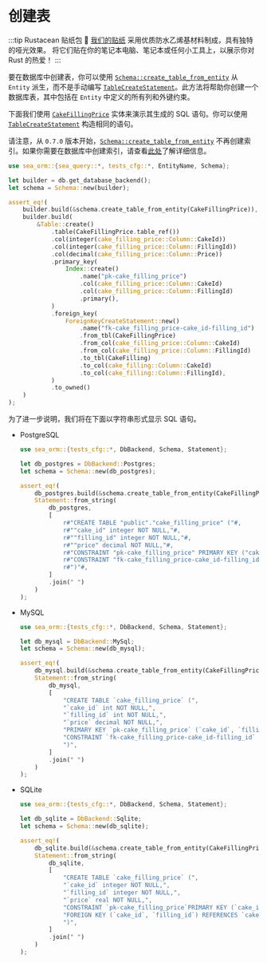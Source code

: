 # 创建表

:::tip Rustacean 贴纸包 🦀
[我们的贴纸](https://www.sea-ql.org/sticker-pack/) 采用优质防水乙烯基材料制成，具有独特的哑光效果。
将它们贴在你的笔记本电脑、笔记本或任何小工具上，以展示你对 Rust 的热爱！
:::

要在数据库中创建表，你可以使用 [`Schema::create_table_from_entity`](https://docs.rs/sea-orm/*/sea_orm/schema/struct.Schema.html#method.create_table_from_entity) 从 `Entity` 派生，而不是手动编写 [`TableCreateStatement`](https://docs.rs/sea-query/*/sea_query/table/struct.TableCreateStatement.html)。此方法将帮助你创建一个数据库表，其中包括在 `Entity` 中定义的所有列和外键约束。

下面我们使用 [`CakeFillingPrice`](https://github.com/SeaQL/sea-orm/blob/master/src/tests_cfg/cake_filling_price.rs) 实体来演示其生成的 SQL 语句。你可以使用 [`TableCreateStatement`](https://docs.rs/sea-query/*/sea_query/table/struct.TableCreateStatement.html) 构造相同的语句。

请注意，从 `0.7.0` 版本开始，[`Schema::create_table_from_entity`](https://docs.rs/sea-orm/*/sea_orm/schema/struct.Schema.html#method.create_table_from_entity) 不再创建索引。如果你需要在数据库中创建索引，请查看[此处](09-schema-statement/03-create-index.md)了解详细信息。

```rust
use sea_orm::{sea_query::*, tests_cfg::*, EntityName, Schema};

let builder = db.get_database_backend();
let schema = Schema::new(builder);

assert_eq!(
    builder.build(&schema.create_table_from_entity(CakeFillingPrice)),
    builder.build(
        &Table::create()
            .table(CakeFillingPrice.table_ref())
            .col(integer(cake_filling_price::Column::CakeId))
            .col(integer(cake_filling_price::Column::FillingId))
            .col(decimal(cake_filling_price::Column::Price))
            .primary_key(
                Index::create()
                    .name("pk-cake_filling_price")
                    .col(cake_filling_price::Column::CakeId)
                    .col(cake_filling_price::Column::FillingId)
                    .primary(),
            )
            .foreign_key(
                ForeignKeyCreateStatement::new()
                    .name("fk-cake_filling_price-cake_id-filling_id")
                    .from_tbl(CakeFillingPrice)
                    .from_col(cake_filling_price::Column::CakeId)
                    .from_col(cake_filling_price::Column::FillingId)
                    .to_tbl(CakeFilling)
                    .to_col(cake_filling::Column::CakeId)
                    .to_col(cake_filling::Column::FillingId),
            )
            .to_owned()
    )
);
```

为了进一步说明，我们将在下面以字符串形式显示 SQL 语句。

- PostgreSQL
    ```rust
    use sea_orm::{tests_cfg::*, DbBackend, Schema, Statement};

    let db_postgres = DbBackend::Postgres;
    let schema = Schema::new(db_postgres);

    assert_eq!(
        db_postgres.build(&schema.create_table_from_entity(CakeFillingPrice)),
        Statement::from_string(
            db_postgres,
            [
                r#"CREATE TABLE "public"."cake_filling_price" ("#,
                r#""cake_id" integer NOT NULL,"#,
                r#""filling_id" integer NOT NULL,"#,
                r#""price" decimal NOT NULL,"#,
                r#"CONSTRAINT "pk-cake_filling_price" PRIMARY KEY ("cake_id", "filling_id"),"#,
                r#"CONSTRAINT "fk-cake_filling_price-cake_id-filling_id" FOREIGN KEY ("cake_id", "filling_id") REFERENCES "cake_filling" ("cake_id", "filling_id")"#,
                r#")"#,
            ]
            .join(" ")
        )
    );
    ```

- MySQL
    ```rust
    use sea_orm::{tests_cfg::*, DbBackend, Schema, Statement};

    let db_mysql = DbBackend::MySql;
    let schema = Schema::new(db_mysql);

    assert_eq!(
        db_mysql.build(&schema.create_table_from_entity(CakeFillingPrice)),
        Statement::from_string(
            db_mysql,
            [
                "CREATE TABLE `cake_filling_price` (",
                "`cake_id` int NOT NULL,",
                "`filling_id` int NOT NULL,",
                "`price` decimal NOT NULL,",
                "PRIMARY KEY `pk-cake_filling_price` (`cake_id`, `filling_id`),",
                "CONSTRAINT `fk-cake_filling_price-cake_id-filling_id` FOREIGN KEY (`cake_id`, `filling_id`) REFERENCES `cake_filling` (`cake_id`, `filling_id`)",
                ")",
            ]
            .join(" ")
        )
    );
    ```

- SQLite
    ```rust
    use sea_orm::{tests_cfg::*, DbBackend, Schema, Statement};

    let db_sqlite = DbBackend::Sqlite;
    let schema = Schema::new(db_sqlite);

    assert_eq!(
        db_sqlite.build(&schema.create_table_from_entity(CakeFillingPrice)),
        Statement::from_string(
            db_sqlite,
            [
                "CREATE TABLE `cake_filling_price` (",
                "`cake_id` integer NOT NULL,",
                "`filling_id` integer NOT NULL,",
                "`price` real NOT NULL,",
                "CONSTRAINT `pk-cake_filling_price`PRIMARY KEY (`cake_id`, `filling_id`),",
                "FOREIGN KEY (`cake_id`, `filling_id`) REFERENCES `cake_filling` (`cake_id`, `filling_id`)",
                ")",
            ]
            .join(" ")
        )
    );